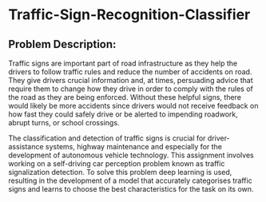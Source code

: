 # Traffic-Sign-Recognition-Classifier
## Problem Description:
Traffic signs are important part of road infrastructure as they help the drivers to follow traffic rules and reduce the number of accidents on road. They give drivers crucial information and, at times, persuading advice that require them to change how they drive in order to comply with the rules of the road as they are being enforced. Without these helpful signs, there would likely be more accidents since drivers would not receive feedback on how fast they could safely drive or be alerted to impending roadwork, abrupt turns, or school crossings.

The classification and detection of traffic signs is crucial for driver-assistance systems, highway maintenance and especially for the development of autonomous vehicle technology. This assignment involves working on a self-driving car perception problem known as traffic signalization detection. To solve this problem deep learning is used, resulting in the development of a model that accurately categorises traffic signs and learns to choose the best characteristics for the task on its own.


